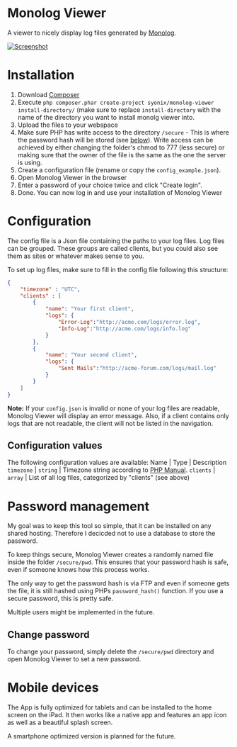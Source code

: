 Monolog Viewer
==============

A viewer to nicely display log files generated by [Monolog](https://github.com/Seldaek/monolog).

[![Screenshot](https://github.com/Syonix/monolog-viewer/raw/master/img/screenshot.png)](#installation)

# Installation
1. Download [Composer](http://getcomposer.org/)
1. Execute `php composer.phar create-project syonix/monolog-viewer install-directory/` (make sure to replace `install-directory` with the name of the directory you want to install monolg viewer into.
1. Upload the files to your webspace
1. Make sure PHP has write access to the directory `/secure` - This is where the password hash will be stored (see [below](#password-management)). Write access can be achieved by either changing the folder's chmod to 777 (less secure) or making sure that the owner of the file is the same as the one the server is using.
1. Create a configuration file (rename or copy the `config_example.json`).
1. Open Monolog Viewer in the browser
1. Enter a password of your choice twice and click "Create login".
1. Done. You can now log in and use your installation of Monolog Viewer

# Configuration
The config file is a Json file containing the paths to your log files. Log files can be grouped. These groups are called clients, but you could also see them as sites or whatever makes sense to you.

To set up log files, make sure to fill in the config file following this structure:
```json
{
    "timezone" : "UTC",
    "clients" : [
        {
            "name": "Your first client",
            "logs": {
                "Error-Log":"http://acme.com/logs/error.log",
                "Info-Log":"http://acme.com/logs/info.log"
            }
        },
        {
            "name": "Your second client",
            "logs": {
                "Sent Mails":"http://acme-forum.com/logs/mail.log"
            }
        }
    ]
}
```
**Note:** If your `config.json` is invalid or none of your log files are readable, Monolog Viewer will display an error message. Also, if a client contains only logs that are not readable, the client will not be listed in the navigation.

## Configuration values
The following configuration values are available:
Name | Type | Description
`timezone` | `string` | Timezone string according to [PHP Manual](http://php.net/manual/en/timezones.php).
`clients` | `array` | List of all log files, categorized by "clients" (see above)

# Password management
My goal was to keep this tool so simple, that it can be installed on any shared hosting. Therefore I decicded not to use a database to store the password. 

To keep things secure, Monolog Viewer creates a randomly named file inside the folder `/secure/pwd`. This ensures that your password hash is safe, even if someone knows how this process works. 

The only way to get the password hash is via FTP and even if someone gets the file, it is still hashed using PHPs `password_hash()` function. If you use a secure password, this is pretty safe.

Multiple users might be implemented in the future.

## Change password
To change your password, simply delete the `/secure/pwd` directory and open Monolog Viewer to set a new password.

# Mobile devices
The App is fully optimized for tablets and can be installed to the home screen on the iPad. It then works like a native app and features an app icon as well as a beautiful splash screen.

A smartphone optimized version is planned for the future.
